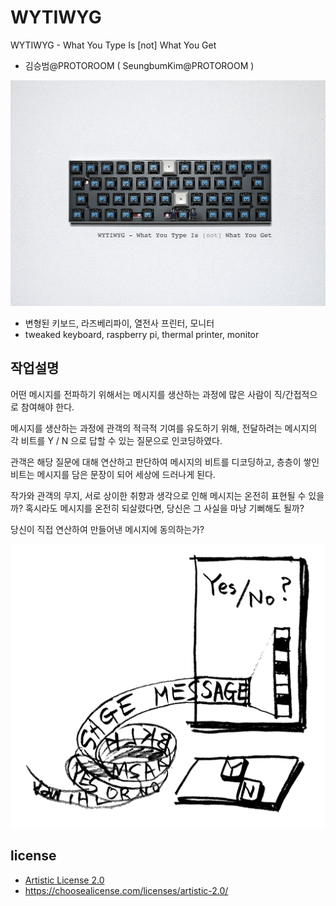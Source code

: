 # WYTIWYG
WYTIWYG - What You Type Is [not] What You Get
 * 김승범@PROTOROOM ( SeungbumKim@PROTOROOM )

![Y N keyboard](images/WYTIWYG_photo.png)

 * 변형된 키보드, 라즈베리파이, 열전사 프린터, 모니터
 * tweaked keyboard, raspberry pi, thermal printer, monitor


## 작업설명
어떤 메시지를 전파하기 위해서는 메시지를 생산하는 과정에 많은 사람이 직/간접적으로 참여해야 한다.

메시지를 생산하는 과정에 관객의 적극적 기여를 유도하기 위해,
전달하려는 메시지의 각 비트를 Y / N 으로 답할 수 있는 질문으로 인코딩하였다.

관객은 해당 질문에 대해 연산하고 판단하여 메시지의 비트를 디코딩하고,
층층이 쌓인 비트는 메시지를 담은 문장이 되어 세상에 드러나게 된다.

작가와 관객의 무지, 서로 상이한 취향과 생각으로 인해 메시지는 온전히 표현될 수 있을까?
혹시라도 메시지를 온전히 되살렸다면, 당신은 그 사실을 마냥 기뻐해도 될까?

당신이 직접 연산하여 만들어낸 메시지에 동의하는가?

![sketch01](images/WYTIWYG_sketch.png)


## license
 * [Artistic License 2.0](./LICENSE)
 * https://choosealicense.com/licenses/artistic-2.0/
